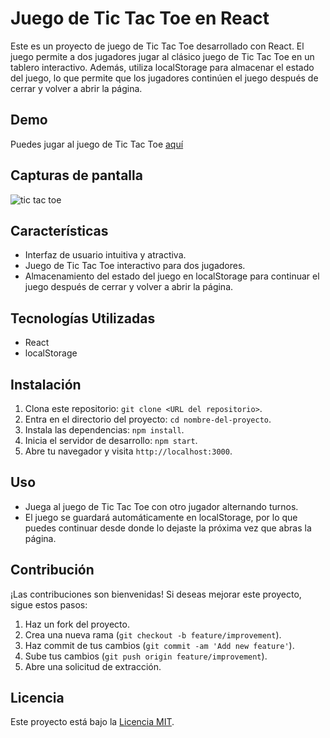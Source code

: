 # Juego de Tic Tac Toe en React

Este es un proyecto de juego de Tic Tac Toe desarrollado con React. El juego permite a dos jugadores jugar al clásico juego de Tic Tac Toe en un tablero interactivo. Además, utiliza localStorage para almacenar el estado del juego, lo que permite que los jugadores continúen el juego después de cerrar y volver a abrir la página.

## Demo

Puedes jugar al juego de Tic Tac Toe [aquí](https://liblack99.github.io/tic-tac-toe/)

## Capturas de pantalla

![tic tac toe](https://firebasestorage.googleapis.com/v0/b/pelagic-earth-407809.appspot.com/o/proyectos%2Ftictactoe.webp?alt=media&token=8ff8a07a-b081-476b-9f80-13edbd46e0a8)

## Características

- Interfaz de usuario intuitiva y atractiva.
- Juego de Tic Tac Toe interactivo para dos jugadores.
- Almacenamiento del estado del juego en localStorage para continuar el juego después de cerrar y volver a abrir la página.

## Tecnologías Utilizadas

- React
- localStorage

## Instalación

1. Clona este repositorio: `git clone <URL del repositorio>`.
2. Entra en el directorio del proyecto: `cd nombre-del-proyecto`.
3. Instala las dependencias: `npm install`.
4. Inicia el servidor de desarrollo: `npm start`.
5. Abre tu navegador y visita `http://localhost:3000`.

## Uso

- Juega al juego de Tic Tac Toe con otro jugador alternando turnos.
- El juego se guardará automáticamente en localStorage, por lo que puedes continuar desde donde lo dejaste la próxima vez que abras la página.

## Contribución

¡Las contribuciones son bienvenidas! Si deseas mejorar este proyecto, sigue estos pasos:

1. Haz un fork del proyecto.
2. Crea una nueva rama (`git checkout -b feature/improvement`).
3. Haz commit de tus cambios (`git commit -am 'Add new feature'`).
4. Sube tus cambios (`git push origin feature/improvement`).
5. Abre una solicitud de extracción.

## Licencia

Este proyecto está bajo la [Licencia MIT](LICENSE).
